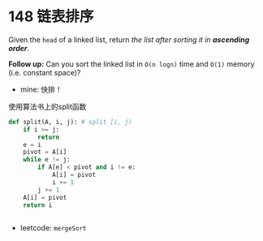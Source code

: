 # 148 链表排序

Given the `head` of a linked list, return *the list after sorting it in **ascending order***.

**Follow up:** Can you sort the linked list in `O(n logn)` time and `O(1)` memory (i.e. constant space)?



* mine: 快排！

使用算法书上的split函数

```python
def split(A, i, j): # split [i, j) 
    if i >= j:
        return 
    e = i
    pivot = A[i]
    while e != j:
        if A[e] < pivot and i != e:
            A[i] = pivot
            i += 1
        j += 1
    A[i] = pivot
    return i
          
```



* leetcode: `mergeSort`